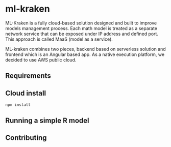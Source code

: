# ml-kraken

ML-Kraken is a fully cloud-based solution designed and built to improve models management process. Each math model is treated as a separate network service that can be exposed under IP address and defined port. This approach is called MaaS (model as a service).

ML-kraken combines two pieces, backend based on serverless solution and frontend which is an Angular based app. As a native execution platform, we decided to use AWS public cloud. 


## Requirements



## Cloud install

``` npm install ```

## Running a simple R model


## Contributing
